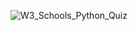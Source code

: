 ![W3_Schools_Python_Quiz](https://github.com/user-attachments/assets/0c1e62d1-b566-4f61-8330-42cb9163626b)
